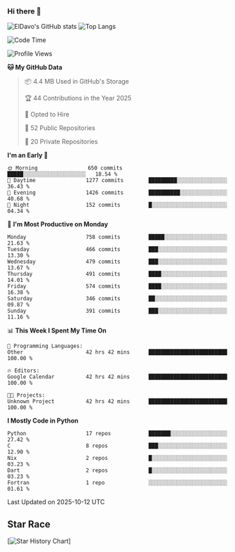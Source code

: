 ### Hi there 👋
![ElDavo's GitHub stats](https://github-readme-stats.vercel.app/api?username=ElDavoo&show_icons=true&theme=chartreuse-dark)
![Top Langs](https://github-readme-stats.vercel.app/api/top-langs/?username=ElDavoo&theme=chartreuse-dark&layout=compact)

<!--START_SECTION:waka-->
![Code Time](http://img.shields.io/badge/Code%20Time-4%2C308%20hrs%2035%20mins-blue)

![Profile Views](http://img.shields.io/badge/Profile%20Views-4-blue)

**🐱 My GitHub Data** 

> 📦 4.4 MB Used in GitHub's Storage 
 > 
> 🏆 44 Contributions in the Year 2025
 > 
> 💼 Opted to Hire
 > 
> 📜 52 Public Repositories 
 > 
> 🔑 20 Private Repositories 
 > 
**I'm an Early 🐤** 

```text
🌞 Morning                650 commits         █████░░░░░░░░░░░░░░░░░░░░   18.54 % 
🌆 Daytime                1277 commits        █████████░░░░░░░░░░░░░░░░   36.43 % 
🌃 Evening                1426 commits        ██████████░░░░░░░░░░░░░░░   40.68 % 
🌙 Night                  152 commits         █░░░░░░░░░░░░░░░░░░░░░░░░   04.34 % 
```
📅 **I'm Most Productive on Monday** 

```text
Monday                   758 commits         █████░░░░░░░░░░░░░░░░░░░░   21.63 % 
Tuesday                  466 commits         ███░░░░░░░░░░░░░░░░░░░░░░   13.30 % 
Wednesday                479 commits         ███░░░░░░░░░░░░░░░░░░░░░░   13.67 % 
Thursday                 491 commits         ████░░░░░░░░░░░░░░░░░░░░░   14.01 % 
Friday                   574 commits         ████░░░░░░░░░░░░░░░░░░░░░   16.38 % 
Saturday                 346 commits         ██░░░░░░░░░░░░░░░░░░░░░░░   09.87 % 
Sunday                   391 commits         ███░░░░░░░░░░░░░░░░░░░░░░   11.16 % 
```


📊 **This Week I Spent My Time On** 

```text
💬 Programming Languages: 
Other                    42 hrs 42 mins      █████████████████████████   100.00 % 

🔥 Editors: 
Google Calendar          42 hrs 42 mins      █████████████████████████   100.00 % 

🐱‍💻 Projects: 
Unknown Project          42 hrs 42 mins      █████████████████████████   100.00 % 
```

**I Mostly Code in Python** 

```text
Python                   17 repos            ███████░░░░░░░░░░░░░░░░░░   27.42 % 
C                        8 repos             ███░░░░░░░░░░░░░░░░░░░░░░   12.90 % 
Nix                      2 repos             █░░░░░░░░░░░░░░░░░░░░░░░░   03.23 % 
Dart                     2 repos             █░░░░░░░░░░░░░░░░░░░░░░░░   03.23 % 
Fortran                  1 repo              ░░░░░░░░░░░░░░░░░░░░░░░░░   01.61 % 
```




 Last Updated on 2025-10-12 UTC
<!--END_SECTION:waka-->

## Star Race

[![Star History Chart](https://api.star-history.com/svg?repos=ElDavoo/WhatsApp-Crypt14-Crypt15-Decrypter,ElDavoo/TuringOS,EliteAndroidApps/WhatsApp-Crypt12-Decrypter,KnugiHK/Whatsapp-Chat-Exporter&type=Date)]

